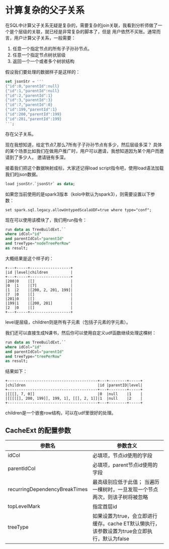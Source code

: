 # 计算复杂的父子关系

在SQL中计算父子关系无疑是复杂的，需要复杂的join关联，我看到分析师做了一个是个层级的关联，就已经是非常复杂的脚本了，但是
用户依然不买账。通常而言，用户计算父子关系，一般需要：

1. 任意一个指定节点的所有子子孙孙节点。
2. 任意一个指定节点树状层级
3. 返回一个一个或者多个树状结构

假设我们要处理的数据样子是这样的：

```sql
set jsonStr = '''
{"id":0,"parentId":null}
{"id":1,"parentId":null}
{"id":2,"parentId":1}
{"id":3,"parentId":3}
{"id":7,"parentId":0}
{"id":199,"parentId":1}
{"id":200,"parentId":199}
{"id":201,"parentId":199}
''';
```

存在父子关系。

现在我想知道，给定节点7,那么7所有子子孙孙节点有多少，然后层级多深？ 具体的某个场景比如我们在做用户推广时，用户可以邀请，我想知道因为某个用户而邀请到了多少人，
邀请链有多深。

接着我们把这个数据映射成标，大家还记得load script指令吧，使用load语法加载我们的json数据。

```sql
load jsonStr.`jsonStr` as data;
```

如果您当前使用的是spark3版本（kolo中默认为spark3），则需要设置以下参数：

```
set spark.sql.legacy.allowUntypedScalaUDF=true where type="conf";
```

现在可以使用该模块了，我们用run指令：

```sql
run data as TreeBuildExt.`` 
where idCol="id" 
and parentIdCol="parentId" 
and treeType="nodeTreePerRow" 
as result;
```

大概结果是这个样子的：

```
+---+-----+------------------+
|id |level|children          |
+---+-----+------------------+
|200|0    |[]                |
|0  |1    |[7]               |
|1  |2    |[200, 2, 201, 199]|
|7  |0    |[]                |
|201|0    |[]                |
|199|1    |[200, 201]        |
|2  |0    |[]                |
+---+-----+------------------+
```
level是层级，children则是所有子元素（包括子元素的字元素）。

我们还可以直接生成N课书，然后你可以使用自定义udf函数继续处理这棵树：

```sql
run data as TreeBuildExt.`` 
where idCol="id" 
and parentIdCol="parentId" 
and treeType="treePerRow" 
as result;
```

结果如下：

```
+----------------------------------------+---+--------+-----+
|children                                |id |parentID|level|
+----------------------------------------+---+--------+-----+
|[[[], 7, 0]]                            |0  |null    |1    |
|[[[[[], 200, 199]], 199, 1], [[], 2, 1]]|1  |null    |2    |
+----------------------------------------+---+--------+-----+
```

children是一个嵌套row结构，可以在udf里很好的处理。

## CacheExt 的配置参数

| 参数名  |  参数含义 |
|---|---|
| idCol | 必填项，节点id使用的字段 |
| parentIdCol | 必填项，parent节点id使用的字段 |
| recurringDependencyBreakTimes | 最高级别应低于此值； 当遍历一棵树时，一旦发现一个节点两次，则该子树将被忽略 |
| topLevelMark | 指定首层id |
| treeType | 如果设置为true，会立即进行缓存。cache ET默认懒执行，该参数设置为true会立即执行，默认为false |


